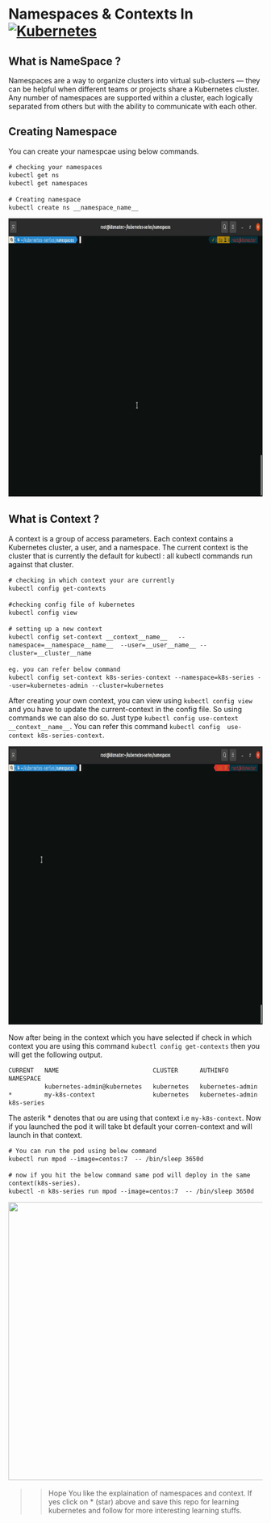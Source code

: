 
# Namespaces & Contexts In [![Kubernetes](https://img.shields.io/badge/-Kubernetes-326CE5?style=flat-square&logo=Kubernetes&logoColor=ffffff)](https://kubernetes.io/)
<!-- <p align="center">
     Namespaces & Contexts
</p> -->

## What is NameSpace ?
Namespaces are a way to organize clusters into virtual sub-clusters — they can be helpful when different teams or projects share a Kubernetes cluster. Any number of namespaces are supported within a cluster, each logically separated from others but with the ability to communicate with each other.

## Creating Namespace
You can create your namespcae using below commands.
```
# checking your namespaces
kubectl get ns
kubectl get namespaces

# Creating namespace
kubectl create ns __namespace_name__
```

<p align="center">
  <img width="1000" height="550" src="https://github.com/amit17133129/Kubernetes-Series/blob/main/Namespaces&Contexts/Images/namespace.gif?raw=true">
</p>

## What is Context ?
A context is a group of access parameters. Each context contains a Kubernetes cluster, a user, and a namespace. The current context is the cluster that is currently the default for kubectl : all kubectl commands run against that cluster.

```
# checking in which context your are currently
kubectl config get-contexts

#checking config file of kubernetes
kubectl config view

# setting up a new context
kubectl config set-context __context__name__   --namespace=__namespace__name__  --user=__user__name__ --cluster=__cluster__name

eg. you can refer below command
kubectl config set-context k8s-series-context --namespace=k8s-series --user=kubernetes-admin --cluster=kubernetes

```

After creating your own context, you can view using `kubectl config view` and you have to update the current-context in the config file. So using commands we can also do so. Just type `kubectl config use-context __context__name__`. You can refer this command `kubectl config  use-context k8s-series-context`. 

<p align="center">
  <img width="1000" height="550" src="https://github.com/amit17133129/Kubernetes-Series/blob/main/Namespaces&Contexts/Images/contexts.gif?raw=true">
</p>

Now after being in the context which you have selected if check in which context you are using this command 
`kubectl config get-contexts` then you will get the following output.

```
CURRENT   NAME                          CLUSTER      AUTHINFO           NAMESPACE
          kubernetes-admin@kubernetes   kubernetes   kubernetes-admin   
*         my-k8s-context                kubernetes   kubernetes-admin   k8s-series
```
The asterik * denotes that ou are using that context i.e `my-k8s-context`. Now if you launched the pod it will take bt default your corren-context and will launch in that context.

```
# You can run the pod using below command
kubectl run mpod --image=centos:7  -- /bin/sleep 3650d

# now if you hit the below command same pod will deploy in the same context(k8s-series).
kubectl -n k8s-series run mpod --image=centos:7  -- /bin/sleep 3650d

```

<p align="center">
  <img width="1000" height="550" src="https://github.com/amit17133129/Kubernetes-Series/blob/main/Namespaces&Contexts/Images/pod-in-k8s-series.gif?raw=true">
</p>

>> Hope You like the explaination of namespaces and context. If yes click on * (star) above and save this repo for learning kubernetes and follow for more interesting learning stuffs.
